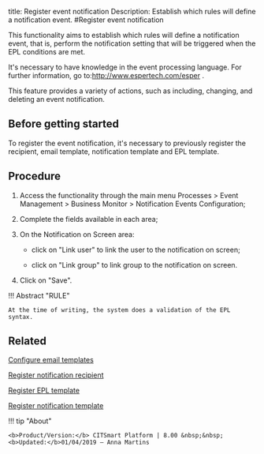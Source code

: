 title: Register event notification
Description: Establish which rules will define a notification event.
#Register event notification

This functionality aims to establish which rules will define a notification
event, that is, perform the notification setting that will be triggered when the
EPL conditions are met.

It's necessary to have knowledge in the event processing language. For further
information, go to:<http://www.espertech.com/esper> .

This feature provides a variety of actions, such as including, changing, and
deleting an event notification.

Before getting started
--------------------------

To register the event notification, it's necessary to previously register the
recipient, email template, notification template and EPL template.

Procedure
-------------

1.  Access the functionality through the main menu Processes \> Event Management
    \> Business Monitor \> Notification Events Configuration;

2.  Complete the fields available in each area;

3.  On the Notification on Screen area:

    * click on "Link user" to link the user to the notification on screen;

    * click on "Link group" to link group to the notification on screen.

1.  Click on "Save".


!!! Abstract "RULE"

    At the time of writing, the system does a validation of the EPL syntax.



Related
-------

[Configure email templates](/en-us/citsmart-platform-8/platform-administration/email-settings/email-templates-configure-email-template.html)

[Register notification recipient](/en-us/citsmart-platform-8/processes/event/configuration/register-notification-recipient.html)

[Register EPL template](/en-us/citsmart-platform-8/processes/event/configuration/register-epl-template.html)

[Register notification template](/en-us/citsmart-platform-8/additional-features/communication-and-notification/notification/configuration/template-create.html)


!!! tip "About"

    <b>Product/Version:</b> CITSmart Platform | 8.00 &nbsp;&nbsp;
    <b>Updated:</b>01/04/2019 – Anna Martins
